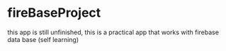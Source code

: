 # fireBaseProject
this app is still unfinished, this is a practical app that works with firebase data base (self learning)
